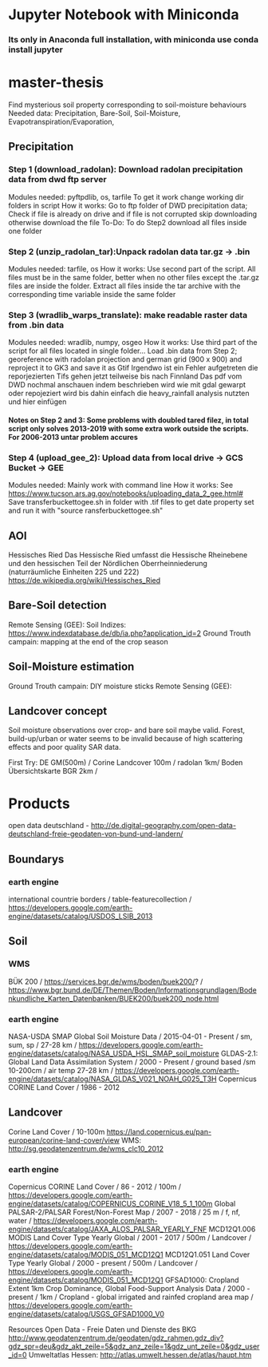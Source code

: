 # Jupyter Notebook with Miniconda
### Its only in Anaconda full installation, with miniconda use conda install jupyter

# master-thesis
 Find mysterious soil property corresponding to soil-moisture behaviours 
 Needed data: Precipitation, Bare-Soil, Soil-Moisture, Evapotranspiration/Evaporation, 


## Precipitation 
### Step 1 (download_radolan): Download radolan precipitation data from dwd ftp server
   Modules needed: pyftpdlib, os, tarfile 
   To get it work change working dir folders in script
   How it works: Go to ftp folder of DWD precipitation data; Check if file is already on drive and if file is not corrupted skip downloading otherwise download the file
   To-Do: To do Step2 download all files inside one folder

### Step 2 (unzip_radolan_tar):Unpack radolan data tar.gz -> .bin
   Modules needed: tarfile, os
   How it works: Use second part of the script. All files must be in the same folder, better when no other files except the      .tar.gz files are inside the folder. Extract all files inside the tar archive with the corresponding time variable inside the same folder
          
### Step 3 (wradlib_warps_translate): make readable raster data from .bin data
   Modules needed: wradlib, numpy, osgeo
   How it works: Use third part of the script for all files located in single folder... Load .bin data from Step 2; georeference with radolan projection and german grid (900 x 900) and reproject it to GK3 and save it as Gtif
   Irgendwo ist ein Fehler aufgetreten die reporjezierten Tifs gehen jetzt teilweise bis nach Finnland
   Das pdf vom DWD nochmal anschauen indem beschrieben wird wie mit gdal gewarpt oder repojeziert wird
   bis dahin einfach die heavy_rainfall analysis nutzten und hier einfügen 

#### Notes on Step 2 and 3: Some problems with doubled tared filez, in total script only solves 2013-2019 with some extra work outside the scripts. For 2006-2013 untar problem accures

### Step 4 (upload_gee_2): Upload data from local drive -> GCS Bucket -> GEE
   Modules needed: Mainly work with command line 
   How it works: See https://www.tucson.ars.ag.gov/notebooks/uploading_data_2_gee.html#
   Save transferbuckettogee.sh in folder with .tif files to get date property set and run it with "source ransferbuckettogee.sh"
## AOI
   Hessisches Ried Das Hessische Ried umfasst die Hessische Rheinebene und den hessischen Teil der Nördlichen Oberrheinniederung (naturräumliche Einheiten 225 und 222) https://de.wikipedia.org/wiki/Hessisches_Ried
   
## Bare-Soil detection
   Remote Sensing (GEE): 
   Soil Indizes: https://www.indexdatabase.de/db/ia.php?application_id=2
   Ground Trouth campain: mapping at the end of the crop season

## Soil-Moisture estimation
   Ground Trouth campain: DIY moisture sticks 
   Remote Sensing (GEE): 
   
## Landcover concept
 Soil moisture observations over crop- and bare soil maybe valid. Forest, build-up/urban or water seems to be invalid because of high scattering effects and poor quality SAR data. 

 First Try: DE GM(500m) / Corine Landcover 100m / radolan 1km/  Boden Übersichtskarte BGR 2km / 

# Products
open data deutschland - http://de.digital-geography.com/open-data-deutschland-freie-geodaten-von-bund-und-landern/ 
## Boundarys
### earth engine
 international countrie borders / table-featurecollection / https://developers.google.com/earth-engine/datasets/catalog/USDOS_LSIB_2013
## Soil 
### WMS
 BÜK 200 / https://services.bgr.de/wms/boden/buek200/? / https://www.bgr.bund.de/DE/Themen/Boden/Informationsgrundlagen/Bodenkundliche_Karten_Datenbanken/BUEK200/buek200_node.html
### earth engine
 NASA-USDA SMAP Global Soil Moisture Data / 2015-04-01 - Present / sm, sum, sp / 27-28 km / https://developers.google.com/earth-engine/datasets/catalog/NASA_USDA_HSL_SMAP_soil_moisture
 GLDAS-2.1: Global Land Data Assimilation System / 2000 - Present / ground based  /sm 10-200cm / air temp 27-28 km / https://developers.google.com/earth-engine/datasets/catalog/NASA_GLDAS_V021_NOAH_G025_T3H
 Copernicus CORINE Land Cover / 1986 - 2012
## Landcover
 Corine Land Cover / 10-100m https://land.copernicus.eu/pan-european/corine-land-cover/view WMS: http://sg.geodatenzentrum.de/wms_clc10_2012
### earth engine
 Copernicus CORINE Land Cover / 86 - 2012 / 100m / https://developers.google.com/earth-engine/datasets/catalog/COPERNICUS_CORINE_V18_5_1_100m
 Global PALSAR-2/PALSAR Forest/Non-Forest Map / 2007 - 2018 / 25 m / f, nf, water / https://developers.google.com/earth-engine/datasets/catalog/JAXA_ALOS_PALSAR_YEARLY_FNF
 MCD12Q1.006 MODIS Land Cover Type Yearly Global / 2001 - 2017 / 500m / Landcover / https://developers.google.com/earth-engine/datasets/catalog/MODIS_051_MCD12Q1
 MCD12Q1.051 Land Cover Type Yearly Global / 2000 - present / 500m / Landcover / https://developers.google.com/earth-engine/datasets/catalog/MODIS_051_MCD12Q1
 GFSAD1000: Cropland Extent 1km Crop Dominance, Global Food-Support Analysis Data / 2000 - present / 1km / Cropland - global irrigated and rainfed cropland area map / https://developers.google.com/earth-engine/datasets/catalog/USGS_GFSAD1000_V0

Resources
Open Data - Freie Daten und Dienste des BKG http://www.geodatenzentrum.de/geodaten/gdz_rahmen.gdz_div?gdz_spr=deu&gdz_akt_zeile=5&gdz_anz_zeile=1&gdz_unt_zeile=0&gdz_user_id=0
Umweltatlas Hessen: http://atlas.umwelt.hessen.de/atlas/haupt.htm

